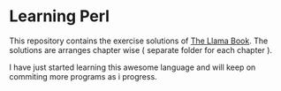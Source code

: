 Learning Perl
=============


This repository contains the exercise solutions of [The Llama Book](http://shop.oreilly.com/product/9780596001322.do "The Llama Book"). The solutions are arranges chapter wise ( separate folder for each chapter ).

I have just started learning this awesome language and will keep on commiting more programs as i progress.